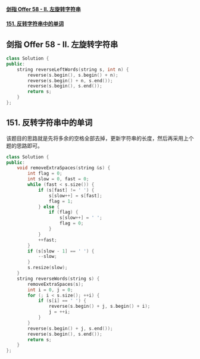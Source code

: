 #### [剑指 Offer 58 - II. 左旋转字符串](https://leetcode.cn/problems/zuo-xuan-zhuan-zi-fu-chuan-lcof/)

#### [151. 反转字符串中的单词](https://leetcode.cn/problems/reverse-words-in-a-string/)

## 剑指 Offer 58 - II. 左旋转字符串

```cpp
class Solution {
public:
    string reverseLeftWords(string s, int n) {
        reverse(s.begin(), s.begin() + n);
        reverse(s.begin() + n, s.end());
        reverse(s.begin(), s.end());
        return s;
    }
};
```

## 151. 反转字符串中的单词

该题目的思路就是先将多余的空格全部去掉，更新字符串的长度，然后再采用上个题的思路即可。

```cpp
class Solution {
public:
    void removeExtraSpaces(string &s) {
        int flag = 0;
        int slow = 0, fast = 0;
        while (fast < s.size()) {
            if (s[fast] != ' ') {
                s[slow++] = s[fast];
                flag = 1;
            } else {
                if (flag) {
                    s[slow++] = ' ';
                    flag = 0;
                }
            }
            ++fast;
        }
        if (s[slow - 1] == ' ') {
            --slow;
        }
        s.resize(slow);
    }
    string reverseWords(string s) {
        removeExtraSpaces(s);
        int i = 0, j = 0;
        for (; i < s.size(); ++i) {
            if (s[i] == ' ') {
                reverse(s.begin() + j, s.begin() + i);
                j = ++i;
            }
        }
        reverse(s.begin() + j, s.end());
        reverse(s.begin(), s.end());
        return s;
    }
};
```


